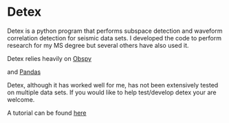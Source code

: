 # Detex
Detex is a python program that performs subspace detection and waveform correlation detection for seismic data sets. I developed the code to perform research for my MS degree but several others have also used it.

Detex relies heavily on [Obspy](https://github.com/obspy/obspy/wiki)

and [Pandas](http://pandas.pydata.org/)

Detex, although it has worked well for me, has not been extensively tested on multiple data sets. If you would like to help test/develop detex your are welcome. 

A tutorial can be found [here](http://d-chambers.github.io/Detex/)

